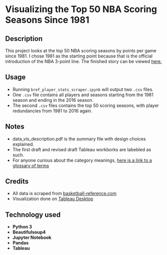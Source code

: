 # Visualizing the Top 50 NBA Scoring Seasons Since 1981

## Description
This project looks at the top 50 NBA scoring seasons by points per game since 1981. I chose 1981 as the starting point because that is the official introduction of the NBA 3-point line. The finished story can be viewed [here.](https://public.tableau.com/profile/ben.xiao#!/vizhome/top_50_nba_scorers_revised/Story1)

## Usage
* Running `bref_player_stats_scraper.ipynb` will output two `.csv` files. 
* One `.csv` file contains all players and seasons starting from the 1981 season and ending in the 2016 season.
* The second `.csv` files contains the top 50 scoring seasons, with player redundancies from 1981 to 2016 again.

## Notes
* data_vis_description.pdf is the summary file with design choices explained.
* The first draft  and revised draft Tableau workborks are labebled as such.
* For anyone curious about the category meanings, [here is a link to a glossary of terms](https://www.basketball-reference.com/about/glossary.html)

## Credits
* All data is scraped from [basketball-reference.com](https://www.basketball-reference.com/)
* Visualization done on [Tableau Desktop](https://www.tableau.com/)

## Technology used
* **Python 3**
* **Beautifulsoup4**
* **Jupyter Notebook**
* **Pandas** 
* **Tableau**
